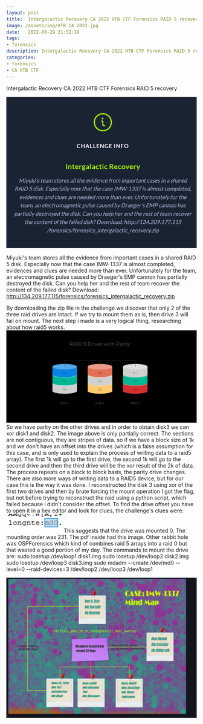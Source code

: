 ```yaml
---
layout: post
title:  Intergalactic Recovery CA 2022 HTB CTF Forensics RAID 5 recovery
image: /assets/img/HTB CA 2022.jpg
date:   2022-08-29 21:52:19
tags:
- forensics
description: Intergalactic Recovery CA 2022 HTB CTF Forensics RAID 5 recovery 
categories:
- forensics
- CA HTB CTF
---
```


Intergalactic Recovery CA 2022 HTB CTF Forensics RAID 5 recovery 

![](/assets/img/2022-05-19-11-46-43.png)

Miyuki's team stores all the evidence from important cases in a shared RAID 5 disk. Especially now that the case IMW-1337 is almost completed, evidences and clues are needed more than ever. Unfortunately for the team, an electromagnetic pulse caused by Draeger's EMP cannon has partially destroyed the disk. Can you help her and the rest of team recover the content of the failed disk? Download: http://134.209.177.115/forensics/forensics_intergalactic_recovery.zip

By downloading the zip file in the challenge we discover that only 2 of the three raid drives are intact. If we try to mount them as is, then drive 3 will fail on mount. The next step i made is a very logical thing, researching about how raid5 works.
![](/assets/img/2022-05-19-11-53-12.png)
So we have parity on the other drives and in order to obtain disk3 we can xor disk1 and disk2. The image above is only partially correct. The sections are not contiguous, they are stripes of data. so if we have a block size of 1k and we don't have an offset into the drives (which is a false assumption for this case, and is only used to explain the process of writing data to a raid5 array). The first 1k will go to the first drive, the second 1k will go to the second drive and then the third drive will be the xor result of the 2k of data. The process repeats on a block to block basis, the parity drive changes. There are also more ways of writing data to a RAID5 device, but for our case this is the way it was done. I reconstructed the disk 3 using xor of the first two drives and then by brute forcing the mount operation I got the flag, but not before trying to reconstruct the raid using a python script, which failed because i didn't consider the offset. To find the drive offset you have to open it in a hex editor and look for clues, the challenge's clues were:
![](/assets/img/2022-05-19-12-06-23.png)
This suggests that the drive was mounted 0.
The mounting order was 231.
The pdf inside had this image.
Other rabbit hole was OSPForensics which kind of combines raid 5 arrays into a raid 0 but that wasted a good portion of my day.
The commands to mount the drive are:
sudo losetup /dev/loop1 disk1.img
sudo losetup /dev/loop2 disk2.img
sudo losetup /dev/loop3 disk3.img
sudo mdadm --create /dev/md0 --level=0 --raid-devices=3 /dev/loop2 /dev/loop3 /dev/loop1 

![](/assets/img/2022-05-19-12-08-05.png)